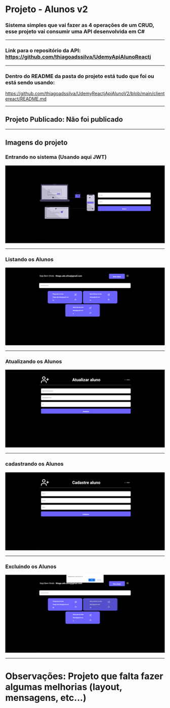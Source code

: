 # Projeto - Alunos v2

### Sistema simples que vai fazer as 4 operações de um CRUD, esse projeto vai consumir uma API desenvolvida em C#

<hr>

### Link para o repositório da API: https://github.com/thiagoadssilva/UdemyApiAlunoReactj

<hr>

### Dentro do <b>README</b> da pasta do projeto está tudo que foi ou está sendo usando:

https://github.com/thiagoadssilva/UdemyReactjApiAlunoV2/blob/main/clientereact/README.md

<hr>

## Projeto Publicado: Não foi publicado

<hr>


## Imagens do projeto

### Entrando no sistema (Usando aqui JWT)

![Tela Principal](images/01.PNG)

<hr>

### Listando os Alunos

![Tela Principal](images/02.PNG)

<hr>

### Atualizando os Alunos

![Tela Principal](images/03.PNG)

<hr>

### cadastrando os Alunos

![Tela Principal](images/04.PNG)

<hr>

### Excluindo os Alunos

![Tela Principal](images/05.PNG)

<hr>


# Observações: Projeto que falta fazer algumas melhorias (layout, mensagens, etc...)